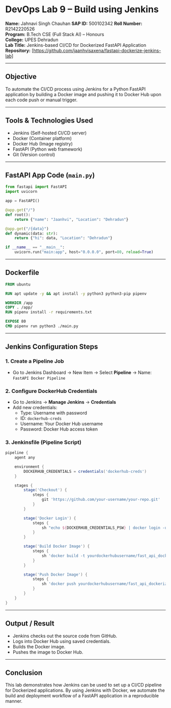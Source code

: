 # DevOps Lab 9 – Build using Jenkins

**Name:** Jahnavi Singh Chauhan
**SAP ID:** 500102342
**Roll Number:** R2142220526  
**Program:** B.Tech CSE (Full Stack AI) – Honours  
**College:** UPES Dehradun  
**Lab Title:** Jenkins-based CI/CD for Dockerized FastAPI Application  
**Repository:** [https://github.com/jaanhvisaxena/fastapi-dockerize-jenkins-lab]

---

## Objective

To automate the CI/CD process using Jenkins for a Python FastAPI application by building a Docker image and pushing it to Docker Hub upon each code push or manual trigger.

---

## Tools & Technologies Used

- Jenkins (Self-hosted CI/CD server)
- Docker (Container platform)
- Docker Hub (Image registry)
- FastAPI (Python web framework)
- Git (Version control)

---

## FastAPI App Code (`main.py`)

```python
from fastapi import FastAPI
import uvicorn

app = FastAPI()

@app.get("/")
def root():
    return {"name": "Jaanhvi", "Location": "Dehradun"}

@app.get("/{data}")
def dynamic(data: str):
    return {"hi": data, "Location": "Dehradun"}

if __name__ == "__main__":
    uvicorn.run("main:app", host="0.0.0.0", port=80, reload=True)
```

---

## Dockerfile

```dockerfile
FROM ubuntu

RUN apt update -y && apt install -y python3 python3-pip pipenv

WORKDIR /app
COPY . /app/
RUN pipenv install -r requirements.txt

EXPOSE 80
CMD pipenv run python3 ./main.py
```

---

## Jenkins Configuration Steps

### 1. Create a Pipeline Job

- Go to Jenkins Dashboard → New Item → Select **Pipeline** → Name: `FastAPI Docker Pipeline`

### 2. Configure DockerHub Credentials

- Go to Jenkins → **Manage Jenkins** → **Credentials**
- Add new credentials:
  - Type: Username with password
  - ID: `dockerhub-creds`
  - Username: Your Docker Hub username
  - Password: Docker Hub access token

### 3. Jenkinsfile (Pipeline Script)

```groovy
pipeline {
    agent any

    environment {
        DOCKERHUB_CREDENTIALS = credentials('dockerhub-creds')
    }

    stages {
        stage('Checkout') {
            steps {
                git 'https://github.com/your-username/your-repo.git'
            }
        }

        stage('Docker Login') {
            steps {
                sh "echo ${DOCKERHUB_CREDENTIALS_PSW} | docker login -u ${DOCKERHUB_CREDENTIALS_USR} --password-stdin"
            }
        }

        stage('Build Docker Image') {
            steps {
                sh 'docker build -t yourdockerhubusername/fast_api_dockerize .'
            }
        }

        stage('Push Docker Image') {
            steps {
                sh 'docker push yourdockerhubusername/fast_api_dockerize'
            }
        }
    }
}
```

---

## Output / Result

- Jenkins checks out the source code from GitHub.
- Logs into Docker Hub using saved credentials.
- Builds the Docker image.
- Pushes the image to Docker Hub.

---

## Conclusion

This lab demonstrates how Jenkins can be used to set up a CI/CD pipeline for Dockerized applications. By using Jenkins with Docker, we automate the build and deployment workflow of a FastAPI application in a reproducible manner.
